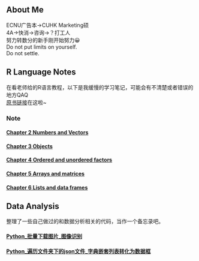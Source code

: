 ## About Me

ECNU广告本→CUHK Marketing硕  
4A→快消→咨询→？打工人  
努力转数分的新手刚开始努力😀  
Do not put limits on yourself.  
Do not settle.


## R Language Notes
在看老师给的R语言教程，以下是我缓慢的学习笔记，可能会有不清楚或者错误的地方QAQ  
[原书链接](https://cran.r-project.org/doc/manuals/r-release/R-intro.pdf)在这啦~
### Note
#### [Chapter 2 Numbers and Vectors](https://github.com/Anran-He/anranhe.github.io/blob/gh-pages/Chapter2%20numbers%20and%20vectors.md)
#### [Chapter 3 Objects](https://github.com/Anran-He/anranhe.github.io/blob/gh-pages/Chapter3%20objects.md)
#### [Chapter 4 Ordered and unordered factors](https://github.com/Anran-He/anranhe.github.io/blob/gh-pages/Chapter%204%20ordered%20and%20unordered%20factors.md)
#### [Chapter 5 Arrays and matrices](https://github.com/Anran-He/anranhe.github.io/blob/gh-pages/Chapter%205%20arrays%20and%20matrices.md)
#### [Chapter 6 Lists and data frames](https://github.com/Anran-He/anranhe.github.io/blob/gh-pages/Chapter%206%20lists%20and%20data%20frames.md)

## Data Analysis
整理了一些自己做过的和数据分析相关的代码，当作一个备忘录吧。
#### [Python_批量下载图片_图像识别](https://github.com/Anran-He/anranhe.github.io/blob/gh-pages/%E6%89%B9%E9%87%8F%E4%B8%8B%E8%BD%BD%E5%9B%BE%E7%89%87_%E5%9B%BE%E5%83%8F%E8%AF%86%E5%88%AB.md)
#### [Python_遍历文件夹下的json文件_字典嵌套列表转化为数据框](https://github.com/Anran-He/anranhe.github.io/blob/gh-pages/%E9%81%8D%E5%8E%86%E6%96%87%E4%BB%B6%E5%A4%B9%E4%B8%8B%E7%9A%84json%E6%96%87%E4%BB%B6_%E5%AD%97%E5%85%B8%E5%B5%8C%E5%A5%97%E5%88%97%E8%A1%A8%E8%BD%AC%E5%8C%96%E4%B8%BA%E6%95%B0%E6%8D%AE%E6%A1%86.md)
